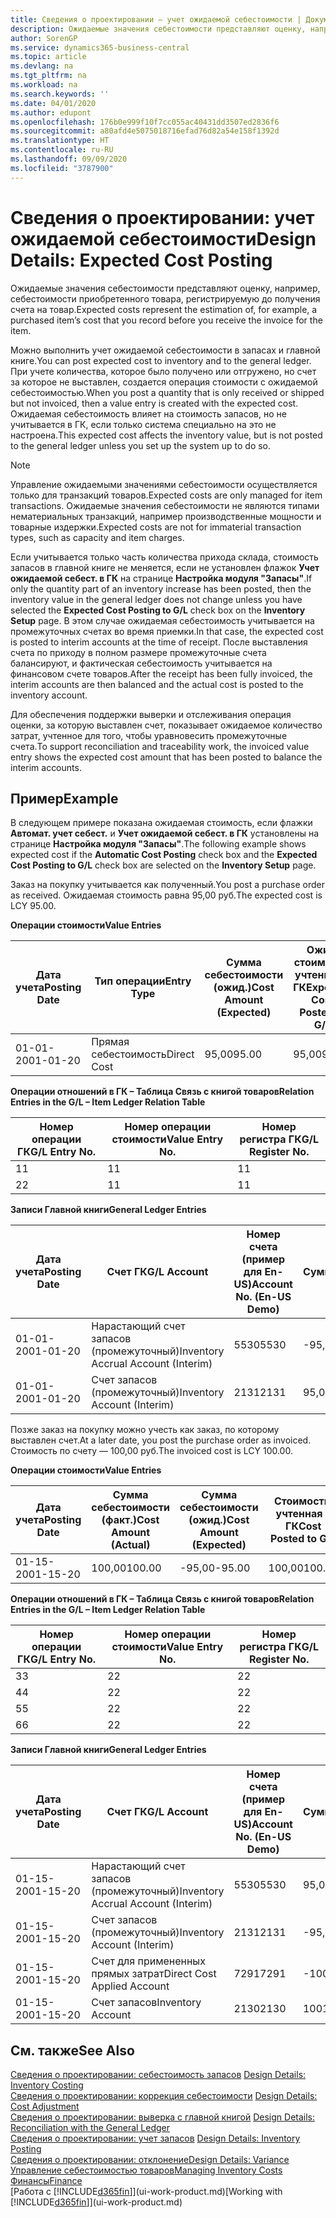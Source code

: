 ```yaml
---
title: Сведения о проектировании — учет ожидаемой себестоимости | Документация Майкрософт
description: Ожидаемые значения себестоимости представляют оценку, например, себестоимости приобретенного товара, регистрируемую до получения счета на товар.
author: SorenGP
ms.service: dynamics365-business-central
ms.topic: article
ms.devlang: na
ms.tgt_pltfrm: na
ms.workload: na
ms.search.keywords: ''
ms.date: 04/01/2020
ms.author: edupont
ms.openlocfilehash: 176b0e999f10f7cc055ac40431dd3507ed2836f6
ms.sourcegitcommit: a80afd4e5075018716efad76d82a54e158f1392d
ms.translationtype: HT
ms.contentlocale: ru-RU
ms.lasthandoff: 09/09/2020
ms.locfileid: "3787900"
---
```

# <a name="design-details-expected-cost-posting"></a><span data-ttu-id="8ad33-103">Сведения о проектировании: учет ожидаемой себестоимости</span><span class="sxs-lookup"><span data-stu-id="8ad33-103">Design Details: Expected Cost Posting</span></span>
<span data-ttu-id="8ad33-104">Ожидаемые значения себестоимости представляют оценку, например, себестоимости приобретенного товара, регистрируемую до получения счета на товар.</span><span class="sxs-lookup"><span data-stu-id="8ad33-104">Expected costs represent the estimation of, for example, a purchased item’s cost that you record before you receive the invoice for the item.</span></span>  

 <span data-ttu-id="8ad33-105">Можно выполнить учет ожидаемой себестоимости в запасах и главной книге.</span><span class="sxs-lookup"><span data-stu-id="8ad33-105">You can post expected cost to inventory and to the general ledger.</span></span> <span data-ttu-id="8ad33-106">При учете количества, которое было получено или отгружено, но счет за которое не выставлен, создается операция стоимости с ожидаемой себестоимостью.</span><span class="sxs-lookup"><span data-stu-id="8ad33-106">When you post a quantity that is only received or shipped but not invoiced, then a value entry is created with the expected cost.</span></span> <span data-ttu-id="8ad33-107">Ожидаемая себестоимость влияет на стоимость запасов, но не учитывается в ГК, если только система специально на это не настроена.</span><span class="sxs-lookup"><span data-stu-id="8ad33-107">This expected cost affects the inventory value, but is not posted to the general ledger unless you set up the system up to do so.</span></span>  

> [!NOTE]  
>  <span data-ttu-id="8ad33-108">Управление ожидаемыми значениями себестоимости осуществляется только для транзакций товаров.</span><span class="sxs-lookup"><span data-stu-id="8ad33-108">Expected costs are only managed for item transactions.</span></span> <span data-ttu-id="8ad33-109">Ожидаемые значения себестоимости не являются типами нематериальных транзакций, например производственные мощности и товарные издержки.</span><span class="sxs-lookup"><span data-stu-id="8ad33-109">Expected costs are not for immaterial transaction types, such as capacity and item charges.</span></span>  

 <span data-ttu-id="8ad33-110">Если учитывается только часть количества прихода склада, стоимость запасов в главной книге не меняется, если не установлен флажок **Учет ожидаемой себест. в ГК** на странице **Настройка модуля "Запасы"**.</span><span class="sxs-lookup"><span data-stu-id="8ad33-110">If only the quantity part of an inventory increase has been posted, then the inventory value in the general ledger does not change unless you have selected the **Expected Cost Posting to G/L** check box on the **Inventory Setup** page.</span></span> <span data-ttu-id="8ad33-111">В этом случае ожидаемая себестоимость учитывается на промежуточных счетах во время приемки.</span><span class="sxs-lookup"><span data-stu-id="8ad33-111">In that case, the expected cost is posted to interim accounts at the time of receipt.</span></span> <span data-ttu-id="8ad33-112">После выставления счета по приходу в полном размере промежуточные счета балансируют, и фактическая себестоимость учитывается на финансовом счете товаров.</span><span class="sxs-lookup"><span data-stu-id="8ad33-112">After the receipt has been fully invoiced, the interim accounts are then balanced and the actual cost is posted to the inventory account.</span></span>  

 <span data-ttu-id="8ad33-113">Для обеспечения поддержки выверки и отслеживания операция оценки, за которую выставлен счет, показывает ожидаемое количество затрат, учтенное для того, чтобы уравновесить промежуточные счета.</span><span class="sxs-lookup"><span data-stu-id="8ad33-113">To support reconciliation and traceability work, the invoiced value entry shows the expected cost amount that has been posted to balance the interim accounts.</span></span>  

## <a name="example"></a><span data-ttu-id="8ad33-114">Пример</span><span class="sxs-lookup"><span data-stu-id="8ad33-114">Example</span></span>  
 <span data-ttu-id="8ad33-115">В следующем примере показана ожидаемая стоимость, если флажки **Автомат. учет себест.** и **Учет ожидаемой себест. в ГК** установлены на странице **Настройка модуля "Запасы"**.</span><span class="sxs-lookup"><span data-stu-id="8ad33-115">The following example shows expected cost if the **Automatic Cost Posting** check box and the **Expected Cost Posting to G/L** check box are selected on the **Inventory Setup** page.</span></span>  

 <span data-ttu-id="8ad33-116">Заказ на покупку учитывается как полученный.</span><span class="sxs-lookup"><span data-stu-id="8ad33-116">You post a purchase order as received.</span></span> <span data-ttu-id="8ad33-117">Ожидаемая стоимость равна 95,00 руб.</span><span class="sxs-lookup"><span data-stu-id="8ad33-117">The expected cost is LCY 95.00.</span></span>  

 <span data-ttu-id="8ad33-118">**Операции стоимости**</span><span class="sxs-lookup"><span data-stu-id="8ad33-118">**Value Entries**</span></span>  

|<span data-ttu-id="8ad33-119">Дата учета</span><span class="sxs-lookup"><span data-stu-id="8ad33-119">Posting Date</span></span>|<span data-ttu-id="8ad33-120">Тип операции</span><span class="sxs-lookup"><span data-stu-id="8ad33-120">Entry Type</span></span>|<span data-ttu-id="8ad33-121">Сумма себестоимости (ожид.)</span><span class="sxs-lookup"><span data-stu-id="8ad33-121">Cost Amount (Expected)</span></span>|<span data-ttu-id="8ad33-122">Ожид. стоимость, учтенная в ГК</span><span class="sxs-lookup"><span data-stu-id="8ad33-122">Expected Cost Posted to G/L</span></span>|<span data-ttu-id="8ad33-123">Ожидаемая себестоимость</span><span class="sxs-lookup"><span data-stu-id="8ad33-123">Expected Cost</span></span>|<span data-ttu-id="8ad33-124">Номер товарной операции</span><span class="sxs-lookup"><span data-stu-id="8ad33-124">Item Ledger Entry No.</span></span>|<span data-ttu-id="8ad33-125">Номер операции</span><span class="sxs-lookup"><span data-stu-id="8ad33-125">Entry No.</span></span>|  
|------------------|----------------|------------------------------|----------------------------------|-------------------|---------------------------|---------------|  
|<span data-ttu-id="8ad33-126">01-01-20</span><span class="sxs-lookup"><span data-stu-id="8ad33-126">01-01-20</span></span>|<span data-ttu-id="8ad33-127">Прямая себестоимость</span><span class="sxs-lookup"><span data-stu-id="8ad33-127">Direct Cost</span></span>|<span data-ttu-id="8ad33-128">95,00</span><span class="sxs-lookup"><span data-stu-id="8ad33-128">95.00</span></span>|<span data-ttu-id="8ad33-129">95,00</span><span class="sxs-lookup"><span data-stu-id="8ad33-129">95.00</span></span>|<span data-ttu-id="8ad33-130">Да</span><span class="sxs-lookup"><span data-stu-id="8ad33-130">Yes</span></span>|<span data-ttu-id="8ad33-131">1</span><span class="sxs-lookup"><span data-stu-id="8ad33-131">1</span></span>|<span data-ttu-id="8ad33-132">1</span><span class="sxs-lookup"><span data-stu-id="8ad33-132">1</span></span>|  

 <span data-ttu-id="8ad33-133">**Операции отношений в ГК – Таблица Связь с книгой товаров**</span><span class="sxs-lookup"><span data-stu-id="8ad33-133">**Relation Entries in the G/L – Item Ledger Relation Table**</span></span>  

|<span data-ttu-id="8ad33-134">Номер операции ГК</span><span class="sxs-lookup"><span data-stu-id="8ad33-134">G/L Entry No.</span></span>|<span data-ttu-id="8ad33-135">Номер операции стоимости</span><span class="sxs-lookup"><span data-stu-id="8ad33-135">Value Entry No.</span></span>|<span data-ttu-id="8ad33-136">Номер регистра ГК</span><span class="sxs-lookup"><span data-stu-id="8ad33-136">G/L Register No.</span></span>|  
|--------------------|---------------------|-----------------------|  
|<span data-ttu-id="8ad33-137">1</span><span class="sxs-lookup"><span data-stu-id="8ad33-137">1</span></span>|<span data-ttu-id="8ad33-138">1</span><span class="sxs-lookup"><span data-stu-id="8ad33-138">1</span></span>|<span data-ttu-id="8ad33-139">1</span><span class="sxs-lookup"><span data-stu-id="8ad33-139">1</span></span>|  
|<span data-ttu-id="8ad33-140">2</span><span class="sxs-lookup"><span data-stu-id="8ad33-140">2</span></span>|<span data-ttu-id="8ad33-141">1</span><span class="sxs-lookup"><span data-stu-id="8ad33-141">1</span></span>|<span data-ttu-id="8ad33-142">1</span><span class="sxs-lookup"><span data-stu-id="8ad33-142">1</span></span>|  

 <span data-ttu-id="8ad33-143">**Записи Главной книги**</span><span class="sxs-lookup"><span data-stu-id="8ad33-143">**General Ledger Entries**</span></span>  

|<span data-ttu-id="8ad33-144">Дата учета</span><span class="sxs-lookup"><span data-stu-id="8ad33-144">Posting Date</span></span>|<span data-ttu-id="8ad33-145">Счет ГК</span><span class="sxs-lookup"><span data-stu-id="8ad33-145">G/L Account</span></span>|<span data-ttu-id="8ad33-146">Номер счета (пример для En-US)</span><span class="sxs-lookup"><span data-stu-id="8ad33-146">Account No. (En-US Demo)</span></span>|<span data-ttu-id="8ad33-147">Сумма</span><span class="sxs-lookup"><span data-stu-id="8ad33-147">Amount</span></span>|<span data-ttu-id="8ad33-148">Номер операции</span><span class="sxs-lookup"><span data-stu-id="8ad33-148">Entry No.</span></span>|  
|------------------|------------------|---------------------------------|------------|---------------|  
|<span data-ttu-id="8ad33-149">01-01-20</span><span class="sxs-lookup"><span data-stu-id="8ad33-149">01-01-20</span></span>|<span data-ttu-id="8ad33-150">Нарастающий счет запасов (промежуточный)</span><span class="sxs-lookup"><span data-stu-id="8ad33-150">Inventory Accrual Account (Interim)</span></span>|<span data-ttu-id="8ad33-151">5530</span><span class="sxs-lookup"><span data-stu-id="8ad33-151">5530</span></span>|<span data-ttu-id="8ad33-152">-95,00</span><span class="sxs-lookup"><span data-stu-id="8ad33-152">-95.00</span></span>|<span data-ttu-id="8ad33-153">2</span><span class="sxs-lookup"><span data-stu-id="8ad33-153">2</span></span>|  
|<span data-ttu-id="8ad33-154">01-01-20</span><span class="sxs-lookup"><span data-stu-id="8ad33-154">01-01-20</span></span>|<span data-ttu-id="8ad33-155">Счет запасов (промежуточный)</span><span class="sxs-lookup"><span data-stu-id="8ad33-155">Inventory Account (Interim)</span></span>|<span data-ttu-id="8ad33-156">2131</span><span class="sxs-lookup"><span data-stu-id="8ad33-156">2131</span></span>|<span data-ttu-id="8ad33-157">95,00</span><span class="sxs-lookup"><span data-stu-id="8ad33-157">95.00</span></span>|<span data-ttu-id="8ad33-158">1</span><span class="sxs-lookup"><span data-stu-id="8ad33-158">1</span></span>|  

 <span data-ttu-id="8ad33-159">Позже заказ на покупку можно учесть как заказ, по которому выставлен счет.</span><span class="sxs-lookup"><span data-stu-id="8ad33-159">At a later date, you post the purchase order as invoiced.</span></span> <span data-ttu-id="8ad33-160">Стоимость по счету — 100,00 руб.</span><span class="sxs-lookup"><span data-stu-id="8ad33-160">The invoiced cost is LCY 100.00.</span></span>  

 <span data-ttu-id="8ad33-161">**Операции стоимости**</span><span class="sxs-lookup"><span data-stu-id="8ad33-161">**Value Entries**</span></span>  

|<span data-ttu-id="8ad33-162">Дата учета</span><span class="sxs-lookup"><span data-stu-id="8ad33-162">Posting Date</span></span>|<span data-ttu-id="8ad33-163">Сумма себестоимости (факт.)</span><span class="sxs-lookup"><span data-stu-id="8ad33-163">Cost Amount (Actual)</span></span>|<span data-ttu-id="8ad33-164">Сумма себестоимости (ожид.)</span><span class="sxs-lookup"><span data-stu-id="8ad33-164">Cost Amount (Expected)</span></span>|<span data-ttu-id="8ad33-165">Стоимость, учтенная в ГК</span><span class="sxs-lookup"><span data-stu-id="8ad33-165">Cost Posted to G/L</span></span>|<span data-ttu-id="8ad33-166">Ожидаемая себестоимость</span><span class="sxs-lookup"><span data-stu-id="8ad33-166">Expected Cost</span></span>|<span data-ttu-id="8ad33-167">Номер товарной операции</span><span class="sxs-lookup"><span data-stu-id="8ad33-167">Item Ledger Entry No.</span></span>|<span data-ttu-id="8ad33-168">Номер операции</span><span class="sxs-lookup"><span data-stu-id="8ad33-168">Entry No.</span></span>|  
|------------------|----------------------------|------------------------------|-------------------------|-------------------|---------------------------|---------------|  
|<span data-ttu-id="8ad33-169">01-15-20</span><span class="sxs-lookup"><span data-stu-id="8ad33-169">01-15-20</span></span>|<span data-ttu-id="8ad33-170">100,00</span><span class="sxs-lookup"><span data-stu-id="8ad33-170">100.00</span></span>|<span data-ttu-id="8ad33-171">-95,00</span><span class="sxs-lookup"><span data-stu-id="8ad33-171">-95.00</span></span>|<span data-ttu-id="8ad33-172">100,00</span><span class="sxs-lookup"><span data-stu-id="8ad33-172">100.00</span></span>|<span data-ttu-id="8ad33-173">Нет</span><span class="sxs-lookup"><span data-stu-id="8ad33-173">No</span></span>|<span data-ttu-id="8ad33-174">1</span><span class="sxs-lookup"><span data-stu-id="8ad33-174">1</span></span>|<span data-ttu-id="8ad33-175">2</span><span class="sxs-lookup"><span data-stu-id="8ad33-175">2</span></span>|  

 <span data-ttu-id="8ad33-176">**Операции отношений в ГК – Таблица Связь с книгой товаров**</span><span class="sxs-lookup"><span data-stu-id="8ad33-176">**Relation Entries in the G/L – Item Ledger Relation Table**</span></span>  

|<span data-ttu-id="8ad33-177">Номер операции ГК</span><span class="sxs-lookup"><span data-stu-id="8ad33-177">G/L Entry No.</span></span>|<span data-ttu-id="8ad33-178">Номер операции стоимости</span><span class="sxs-lookup"><span data-stu-id="8ad33-178">Value Entry No.</span></span>|<span data-ttu-id="8ad33-179">Номер регистра ГК</span><span class="sxs-lookup"><span data-stu-id="8ad33-179">G/L Register No.</span></span>|  
|--------------------|---------------------|-----------------------|  
|<span data-ttu-id="8ad33-180">3</span><span class="sxs-lookup"><span data-stu-id="8ad33-180">3</span></span>|<span data-ttu-id="8ad33-181">2</span><span class="sxs-lookup"><span data-stu-id="8ad33-181">2</span></span>|<span data-ttu-id="8ad33-182">2</span><span class="sxs-lookup"><span data-stu-id="8ad33-182">2</span></span>|  
|<span data-ttu-id="8ad33-183">4</span><span class="sxs-lookup"><span data-stu-id="8ad33-183">4</span></span>|<span data-ttu-id="8ad33-184">2</span><span class="sxs-lookup"><span data-stu-id="8ad33-184">2</span></span>|<span data-ttu-id="8ad33-185">2</span><span class="sxs-lookup"><span data-stu-id="8ad33-185">2</span></span>|  
|<span data-ttu-id="8ad33-186">5</span><span class="sxs-lookup"><span data-stu-id="8ad33-186">5</span></span>|<span data-ttu-id="8ad33-187">2</span><span class="sxs-lookup"><span data-stu-id="8ad33-187">2</span></span>|<span data-ttu-id="8ad33-188">2</span><span class="sxs-lookup"><span data-stu-id="8ad33-188">2</span></span>|  
|<span data-ttu-id="8ad33-189">6</span><span class="sxs-lookup"><span data-stu-id="8ad33-189">6</span></span>|<span data-ttu-id="8ad33-190">2</span><span class="sxs-lookup"><span data-stu-id="8ad33-190">2</span></span>|<span data-ttu-id="8ad33-191">2</span><span class="sxs-lookup"><span data-stu-id="8ad33-191">2</span></span>|  

 <span data-ttu-id="8ad33-192">**Записи Главной книги**</span><span class="sxs-lookup"><span data-stu-id="8ad33-192">**General Ledger Entries**</span></span>  

|<span data-ttu-id="8ad33-193">Дата учета</span><span class="sxs-lookup"><span data-stu-id="8ad33-193">Posting Date</span></span>|<span data-ttu-id="8ad33-194">Счет ГК</span><span class="sxs-lookup"><span data-stu-id="8ad33-194">G/L Account</span></span>|<span data-ttu-id="8ad33-195">Номер счета (пример для En-US)</span><span class="sxs-lookup"><span data-stu-id="8ad33-195">Account No. (En-US Demo)</span></span>|<span data-ttu-id="8ad33-196">Сумма</span><span class="sxs-lookup"><span data-stu-id="8ad33-196">Amount</span></span>|<span data-ttu-id="8ad33-197">Номер операции</span><span class="sxs-lookup"><span data-stu-id="8ad33-197">Entry No.</span></span>|  
|------------------|------------------|---------------------------------|------------|---------------|  
|<span data-ttu-id="8ad33-198">01-15-20</span><span class="sxs-lookup"><span data-stu-id="8ad33-198">01-15-20</span></span>|<span data-ttu-id="8ad33-199">Нарастающий счет запасов (промежуточный)</span><span class="sxs-lookup"><span data-stu-id="8ad33-199">Inventory Accrual Account (Interim)</span></span>|<span data-ttu-id="8ad33-200">5530</span><span class="sxs-lookup"><span data-stu-id="8ad33-200">5530</span></span>|<span data-ttu-id="8ad33-201">95,00</span><span class="sxs-lookup"><span data-stu-id="8ad33-201">95.00</span></span>|<span data-ttu-id="8ad33-202">4</span><span class="sxs-lookup"><span data-stu-id="8ad33-202">4</span></span>|  
|<span data-ttu-id="8ad33-203">01-15-20</span><span class="sxs-lookup"><span data-stu-id="8ad33-203">01-15-20</span></span>|<span data-ttu-id="8ad33-204">Счет запасов (промежуточный)</span><span class="sxs-lookup"><span data-stu-id="8ad33-204">Inventory Account (Interim)</span></span>|<span data-ttu-id="8ad33-205">2131</span><span class="sxs-lookup"><span data-stu-id="8ad33-205">2131</span></span>|<span data-ttu-id="8ad33-206">-95,00</span><span class="sxs-lookup"><span data-stu-id="8ad33-206">-95.00</span></span>|<span data-ttu-id="8ad33-207">3</span><span class="sxs-lookup"><span data-stu-id="8ad33-207">3</span></span>|  
|<span data-ttu-id="8ad33-208">01-15-20</span><span class="sxs-lookup"><span data-stu-id="8ad33-208">01-15-20</span></span>|<span data-ttu-id="8ad33-209">Счет для примененных прямых затрат</span><span class="sxs-lookup"><span data-stu-id="8ad33-209">Direct Cost Applied Account</span></span>|<span data-ttu-id="8ad33-210">7291</span><span class="sxs-lookup"><span data-stu-id="8ad33-210">7291</span></span>|<span data-ttu-id="8ad33-211">-100</span><span class="sxs-lookup"><span data-stu-id="8ad33-211">-100</span></span>|<span data-ttu-id="8ad33-212">6</span><span class="sxs-lookup"><span data-stu-id="8ad33-212">6</span></span>|  
|<span data-ttu-id="8ad33-213">01-15-20</span><span class="sxs-lookup"><span data-stu-id="8ad33-213">01-15-20</span></span>|<span data-ttu-id="8ad33-214">Счет запасов</span><span class="sxs-lookup"><span data-stu-id="8ad33-214">Inventory Account</span></span>|<span data-ttu-id="8ad33-215">2130</span><span class="sxs-lookup"><span data-stu-id="8ad33-215">2130</span></span>|<span data-ttu-id="8ad33-216">100</span><span class="sxs-lookup"><span data-stu-id="8ad33-216">100</span></span>|<span data-ttu-id="8ad33-217">5</span><span class="sxs-lookup"><span data-stu-id="8ad33-217">5</span></span>|  

## <a name="see-also"></a><span data-ttu-id="8ad33-218">См. также</span><span class="sxs-lookup"><span data-stu-id="8ad33-218">See Also</span></span>
 <span data-ttu-id="8ad33-219">[Сведения о проектировании: себестоимость запасов](design-details-inventory-costing.md) </span><span class="sxs-lookup"><span data-stu-id="8ad33-219">[Design Details: Inventory Costing](design-details-inventory-costing.md) </span></span>  
 <span data-ttu-id="8ad33-220">[Сведения о проектировании: коррекция себестоимости](design-details-cost-adjustment.md) </span><span class="sxs-lookup"><span data-stu-id="8ad33-220">[Design Details: Cost Adjustment](design-details-cost-adjustment.md) </span></span>  
 <span data-ttu-id="8ad33-221">[Сведения о проектировании: выверка с главной книгой](design-details-reconciliation-with-the-general-ledger.md) </span><span class="sxs-lookup"><span data-stu-id="8ad33-221">[Design Details: Reconciliation with the General Ledger](design-details-reconciliation-with-the-general-ledger.md) </span></span>  
 <span data-ttu-id="8ad33-222">[Сведения о проектировании: учет запасов](design-details-inventory-posting.md) </span><span class="sxs-lookup"><span data-stu-id="8ad33-222">[Design Details: Inventory Posting](design-details-inventory-posting.md) </span></span>  
 [<span data-ttu-id="8ad33-223">Сведения о проектировании: отклонение</span><span class="sxs-lookup"><span data-stu-id="8ad33-223">Design Details: Variance</span></span>](design-details-variance.md)  
 [<span data-ttu-id="8ad33-224">Управление себестоимостью товаров</span><span class="sxs-lookup"><span data-stu-id="8ad33-224">Managing Inventory Costs</span></span>](finance-manage-inventory-costs.md)  
 [<span data-ttu-id="8ad33-225">Финансы</span><span class="sxs-lookup"><span data-stu-id="8ad33-225">Finance</span></span>](finance.md)  
 <span data-ttu-id="8ad33-226">[Работа с [!INCLUDE[d365fin](includes/d365fin_md.md)]](ui-work-product.md)</span><span class="sxs-lookup"><span data-stu-id="8ad33-226">[Working with [!INCLUDE[d365fin](includes/d365fin_md.md)]](ui-work-product.md)</span></span>
